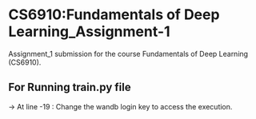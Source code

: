 # CS6910:Fundamentals of Deep Learning_Assignment-1
Assignment_1 submission for the course Fundamentals of Deep Learning (CS6910).
## For Running train.py file
-> At line -19 : Change the wandb login key to access the execution.
